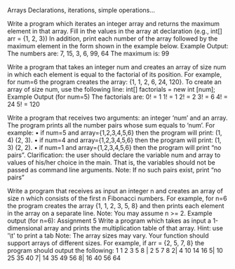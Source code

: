 Arrays Declarations, iterations, simple operations…
<!-- Assignment 1 -->
Write a program which iterates an integer array and returns the maximum element in that array.
Fill in the values in the array at declaration (e.g., int[] arr = {1, 2, 3})
In addition, print each number of the array followed by the maximum element in the form shown
in the example below.
Example Output:
The numbers are:
7, 15, 3, 6, 99, 64
The maximum is: 99

<!-- Assignment 2 -->
Write a program that takes an integer num and creates an array of size num in which each
element is equal to the factorial of its position.
For example, for num=6 the program creates the array:
{1, 1, 2, 6, 24, 120}.
To create an array of size num, use the following line: int[] factorials = new int [num];
Example Output (for num=5)
The factorials are:
0! = 1
1! = 1
2! = 2
3! = 6
4! = 24
5! = 120


<!-- Assignment 3 -->
Write a program that receives two arguments: an integer ‘num’ and an array.
The program prints all the number pairs whose sum equals to ‘num’.
For example:
• if num=5 and array={1,2,3,4,5,6} then the program will print: (1, 4) (2, 3).
• if num=4 and array={1,2,3,4,5,6} then the program will print: (1, 3) (2, 2).
• if num=1 and array={1,2,3,4,5,6} then the program will print “no pairs”.
Clarification: the user should declare the variable num and array to values of his/her choice in
the main. That is, the variables should not be passed as command line arguments.
Note: If no such pairs exist, print “no pairs”


<!-- Assignment 4 -->
Write a program that receives as input an integer n and creates an array of size n which
consists of the first n Fibonacci numbers.
For example, for n=6 the program creates the array {1, 1, 2, 3, 5, 8} and then prints each
element in the array on a separate line.
Note: You may assume n >= 2.
Example output (for n=6):
Assignment 5
Write a program which takes as input a 1-dimensional array and prints the multiplication table of
that array.
Hint: use '\t' to print a tab
Note: The array sizes may vary. Your function should support arrays of different sizes.
For example, if arr = {2, 5, 7, 8} the program should output the following:
1
1
2
3
5
8
| 2 5 7 8
2| 4 10 14 16
5| 10 25 35 40
7| 14 35 49 56
8| 16 40 56 64